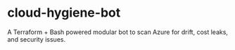 # cloud-hygiene-bot
A Terraform + Bash powered modular bot to scan Azure for drift, cost leaks, and security issues.
